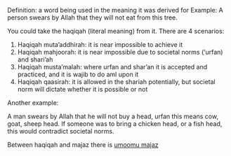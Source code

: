 Definition: a word being used in the meaning it was derived for
Example: 
A person swears by Allah that they will not eat from this tree.

You could take the haqiqah (literal meaning) from it. There are 4 scenarios:
1. Haqiqah muta’addhirah: it is near impossible to achieve it
2. Haqiqah mahjoorah: it is near impossible due to societal norms (‘urfan) and shari’ah
3. Haqiqah musta’malah: where urfan and shar’an it is accepted and practiced, and it is wajib to do aml upon it 
4. Haqiqah qaasirah: it is allowed in the shariah potentially, but societal norm will dictate whether it is possible or not

Another example: 

A man swears by Allah that he will not buy a head, urfan this means cow, goat, sheep head. 
If someone was to bring a chicken head, or a fish head, this would contradict societal norms. 

Between haqiqah and majaz there is [umoomu majaz](Usul%20Fiqh/Quranic%20words/umoomu%20majaz.md)
